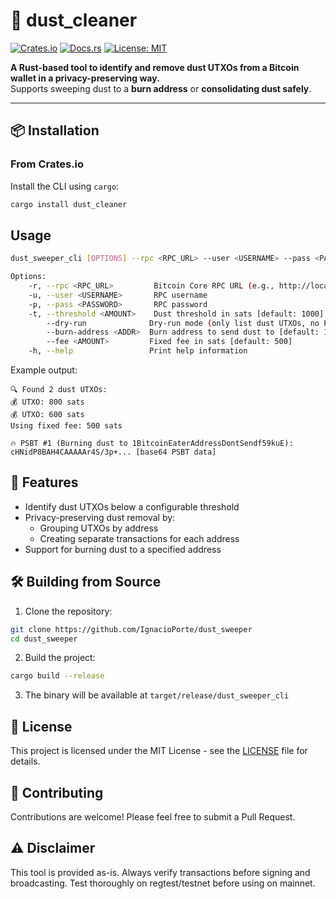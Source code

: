 # 🧹 dust_cleaner

[![Crates.io](https://img.shields.io/crates/v/dust_sweeper)](https://crates.io/crates/dust_sweeper)
[![Docs.rs](https://docs.rs/dust_cleaner/badge.svg)](https://docs.rs/dust_sweeper)
[![License: MIT](https://img.shields.io/crates/l/dust_sweeper)](LICENSE)

**A Rust-based tool to identify and remove dust UTXOs from a Bitcoin wallet in a privacy-preserving way.**  
Supports sweeping dust to a **burn address** or **consolidating dust safely**.

---

## 📦 Installation

### **From Crates.io**
Install the CLI using `cargo`:

```bash
cargo install dust_cleaner
```

## Usage

```bash
dust_sweeper_cli [OPTIONS] --rpc <RPC_URL> --user <USERNAME> --pass <PASSWORD>

Options:
    -r, --rpc <RPC_URL>         Bitcoin Core RPC URL (e.g., http://localhost:18443)
    -u, --user <USERNAME>       RPC username
    -p, --pass <PASSWORD>       RPC password
    -t, --threshold <AMOUNT>    Dust threshold in sats [default: 1000]
        --dry-run              Dry-run mode (only list dust UTXOs, no PSBT created)
        --burn-address <ADDR>  Burn address to send dust to [default: 1BitcoinEaterAddressDontSendf59kuE]
        --fee <AMOUNT>         Fixed fee in sats [default: 500]
    -h, --help                 Print help information
```

Example output:
```
🔍 Found 2 dust UTXOs:
💰 UTXO: 800 sats
💰 UTXO: 600 sats
Using fixed fee: 500 sats

🔥 PSBT #1 (Burning dust to 1BitcoinEaterAddressDontSendf59kuE):
cHNidP8BAH4CAAAAAr4S/3p+... [base64 PSBT data]
```

## 🔧 Features

- Identify dust UTXOs below a configurable threshold
- Privacy-preserving dust removal by:
  - Grouping UTXOs by address
  - Creating separate transactions for each address
- Support for burning dust to a specified address

## 🛠️ Building from Source

1. Clone the repository:
```bash
git clone https://github.com/IgnacioPorte/dust_sweeper
cd dust_sweeper
```

2. Build the project:
```bash
cargo build --release
```

3. The binary will be available at `target/release/dust_sweeper_cli`

## 📄 License

This project is licensed under the MIT License - see the [LICENSE](LICENSE) file for details.

## 🤝 Contributing

Contributions are welcome! Please feel free to submit a Pull Request.

## ⚠️ Disclaimer

This tool is provided as-is. Always verify transactions before signing and broadcasting. Test thoroughly on regtest/testnet before using on mainnet.